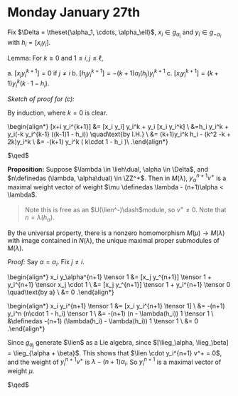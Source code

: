 # Monday January 27th

Fix $\Delta = \theset{\alpha_1, \cdots, \alpha_\ell}$, $x_i \in g_{\alpha_i}$ and $y_i \in g_{-\alpha_i}$ with $h_i = [x_i y_i]$.

Lemma:
For $k\geq 0$ and $1 \leq i, j \leq \ell$,

a. $[x_j y_i^{k+1}] = 0$ if $j\neq i$
b. $[h_j y_i^{k+1}] = -(k+1) \alpha_i(h_j) y_i^{k+1}$
c. $[x_i y_i^{k+1}] = (k+1) y_i^{k} (k\cdot 1 - h_i)$.

*Sketch of proof for (c):*

By induction, where $k=0$ is clear.

\begin{align*}
[x+i y_i^{k+1}]
&= [x_i y_i] y_i^k + y_i [x_i y_i^k] \\
&=h_i y_i^k + y_i(-k y_i^{k-1} ((k-1)1 - h_i)) \quad\text{by I.H.} \\
&= (k+1)y_i^k h_i - (k^2 -k + 2k)y_i^k \\
&= -(k+1) y_i^k ( k\cdot 1 - h_i )\\
.\end{align*}

$\qed$

**Proposition:** 
Suppose $\lambda \in \lieh\dual, \alpha \in \Delta$, and $n\definedas (\lambda, \alpha\dual) \in \ZZ^+$.
Then in $M(\lambda)$, $y_\alpha^{n+1} v^+$ is a maximal weight vector of weight $\mu \definedas \lambda - (n+1)\alpha < \lambda$.

> Note this is free as an $U(\lien^-)\dash$module, so $v^+ \neq 0$.
> Note that $n = \lambda(h_\alpha)$.

By the universal property, there is a nonzero homomorphism $M(\mu) \to M(\lambda)$ with image contained in $N(\lambda)$, the unique maximal proper submodules of $M(\lambda)$.

*Proof:*
Say $\alpha = \alpha_i$.
Fix $j\neq i$.

\begin{align*}
x_i y_\alpha^{n+1} \tensor 1 
&= [x_j y_^{n+1}] \tensor 1 + y_i^{n+1} \tensor x_j \cdot 1 \\
&= [x_j y_^{n+1}] \tensor 1 + y_i^{n+1} \tensor 0 \quad\text{by a} \\
&= 0
.\end{align*}


\begin{align*}
x_i y_i^{n+1} \tensor 1 
&= [x_i y_i^{n+1} \tensor 1] \\
&= -(n+1) y_i^n (n\cdot 1 - h_i) \tensor 1 \\
&= -(n+1) (n - \lambda(h_i)) 1 \tensor 1 \\
&\definedas -(n+1) (\lambda(h_i) - \lambda(h_i)) 1 \tensor 1 \\
&= 0
.\end{align*}

Since $g_{\alpha_j}$ generate $\lien$ as a Lie algebra, since $[\lieg_\alpha, \lieg_\beta] = \lieg_{\alpha + \beta}$.
This shows that $\lien \cdot y_i^{n+1} v^+ = 0$, and the weight of $y_i^{n+1} v^+$ is $\lambda - (n+1)\alpha_i$.
So $y_i^{n+1}$ is a maximal vector of weight $\mu$.

$\qed$

